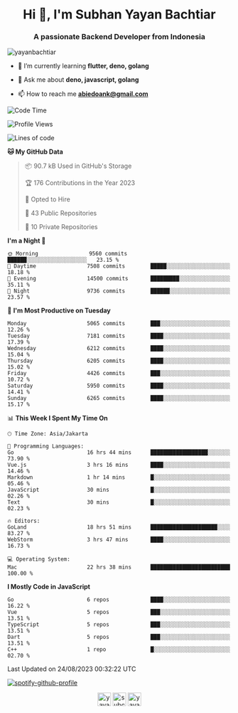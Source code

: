 <h1 align="center">Hi 👋, I'm Subhan Yayan Bachtiar</h1>
<h3 align="center">A passionate Backend Developer from Indonesia</h3>

<p align="left"> <img src="https://komarev.com/ghpvc/?username=yayanbachtiar" alt="yayanbachtiar" /> </p>

- 🌱 I’m currently learning **flutter, deno, golang**

- 💬 Ask me about **deno, javascript, golang**

- 📫 How to reach me **abiedoank@gmail.com**

<!--START_SECTION:waka-->
![Code Time](http://img.shields.io/badge/Code%20Time-5%2C754%20hrs%2014%20mins-blue)

![Profile Views](http://img.shields.io/badge/Profile%20Views-0-blue)

![Lines of code](https://img.shields.io/badge/From%20Hello%20World%20I%27ve%20Written-45.2%20million%20lines%20of%20code-blue)

**🐱 My GitHub Data** 

> 📦 90.7 kB Used in GitHub's Storage 
 > 
> 🏆 176 Contributions in the Year 2023
 > 
> 💼 Opted to Hire
 > 
> 📜 43 Public Repositories 
 > 
> 🔑 10 Private Repositories 
 > 
**I'm a Night 🦉** 

```text
🌞 Morning                9560 commits        ██████░░░░░░░░░░░░░░░░░░░   23.15 % 
🌆 Daytime                7508 commits        █████░░░░░░░░░░░░░░░░░░░░   18.18 % 
🌃 Evening                14500 commits       █████████░░░░░░░░░░░░░░░░   35.11 % 
🌙 Night                  9736 commits        ██████░░░░░░░░░░░░░░░░░░░   23.57 % 
```
📅 **I'm Most Productive on Tuesday** 

```text
Monday                   5065 commits        ███░░░░░░░░░░░░░░░░░░░░░░   12.26 % 
Tuesday                  7181 commits        ████░░░░░░░░░░░░░░░░░░░░░   17.39 % 
Wednesday                6212 commits        ████░░░░░░░░░░░░░░░░░░░░░   15.04 % 
Thursday                 6205 commits        ████░░░░░░░░░░░░░░░░░░░░░   15.02 % 
Friday                   4426 commits        ███░░░░░░░░░░░░░░░░░░░░░░   10.72 % 
Saturday                 5950 commits        ████░░░░░░░░░░░░░░░░░░░░░   14.41 % 
Sunday                   6265 commits        ████░░░░░░░░░░░░░░░░░░░░░   15.17 % 
```


📊 **This Week I Spent My Time On** 

```text
🕑︎ Time Zone: Asia/Jakarta

💬 Programming Languages: 
Go                       16 hrs 44 mins      ██████████████████░░░░░░░   73.90 % 
Vue.js                   3 hrs 16 mins       ████░░░░░░░░░░░░░░░░░░░░░   14.46 % 
Markdown                 1 hr 14 mins        █░░░░░░░░░░░░░░░░░░░░░░░░   05.46 % 
JavaScript               30 mins             █░░░░░░░░░░░░░░░░░░░░░░░░   02.26 % 
Text                     30 mins             █░░░░░░░░░░░░░░░░░░░░░░░░   02.23 % 

🔥 Editors: 
GoLand                   18 hrs 51 mins      █████████████████████░░░░   83.27 % 
WebStorm                 3 hrs 47 mins       ████░░░░░░░░░░░░░░░░░░░░░   16.73 % 

💻 Operating System: 
Mac                      22 hrs 38 mins      █████████████████████████   100.00 % 
```

**I Mostly Code in JavaScript** 

```text
Go                       6 repos             ████░░░░░░░░░░░░░░░░░░░░░   16.22 % 
Vue                      5 repos             ███░░░░░░░░░░░░░░░░░░░░░░   13.51 % 
TypeScript               5 repos             ███░░░░░░░░░░░░░░░░░░░░░░   13.51 % 
Dart                     5 repos             ███░░░░░░░░░░░░░░░░░░░░░░   13.51 % 
C++                      1 repo              █░░░░░░░░░░░░░░░░░░░░░░░░   02.70 % 
```




 Last Updated on 24/08/2023 00:32:22 UTC
<!--END_SECTION:waka-->

[![spotify-github-profile](https://spotify-github-profile.vercel.app/api/view?uid=31qtu2k4v3mbxp7clcmm6imuqq6e&cover_image=true&theme=default&show_offline=false&bar_color=53b14f&bar_color_cover=true)](https://github.com/kittinan/spotify-github-profile)


<p align="center">
<a href="https://dev.to/yayanbachtiar" target="blank"><img align="center" src="https://cdn.jsdelivr.net/npm/simple-icons@3.0.1/icons/dev-dot-to.svg" alt="yayanbachtiar" height="30" width="30" /></a>
<a href="https://linkedin.com/in/subchanyayanbachtiar" target="blank"><img align="center" src="https://cdn.jsdelivr.net/npm/simple-icons@3.0.1/icons/linkedin.svg" alt="subchanyayanbachtiar" height="30" width="30" /></a>
<a href="https://codesandbox.com/yayanbachtiar" target="blank"><img align="center" src="https://cdn.jsdelivr.net/npm/simple-icons@3.0.1/icons/codesandbox.svg" alt="yayanbachtiar" height="30" width="30" /></a>
</p>

